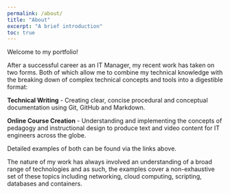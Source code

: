 ```yaml
---
permalink: /about/
title: "About"
excerpt: "A brief introduction"
toc: true
---
```


Welcome to my portfolio!

After a successful career as an IT Manager, my recent work has taken on two forms. Both of which allow me to combine my technical knowledge with the breaking down of complex technical concepts and tools into a digestible format:

**Technical Writing** - Creating clear, concise procedural and conceptual documentation using Git, GitHub and Markdown.

**Online Course Creation** - Understanding and implementing the concepts of pedagogy and instructional design to produce text and video content for IT engineers across the globe.

Detailed examples of both can be found via the links above. 

The nature of my work has always involved an understanding of a broad range of technologies and as such, the examples cover a non-exhaustive set of these topics including networking, cloud computing, scripting, databases and containers.